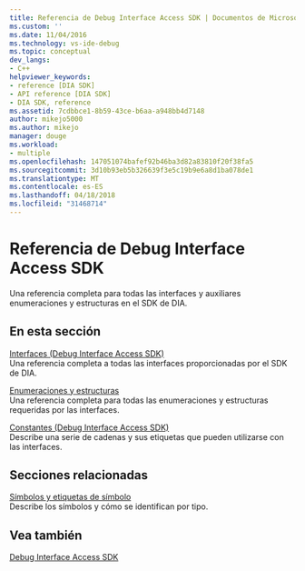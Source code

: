 ```yaml
---
title: Referencia de Debug Interface Access SDK | Documentos de Microsoft
ms.custom: ''
ms.date: 11/04/2016
ms.technology: vs-ide-debug
ms.topic: conceptual
dev_langs:
- C++
helpviewer_keywords:
- reference [DIA SDK]
- API reference [DIA SDK]
- DIA SDK, reference
ms.assetid: 7cdbbce1-8b59-43ce-b6aa-a948bb4d7148
author: mikejo5000
ms.author: mikejo
manager: douge
ms.workload:
- multiple
ms.openlocfilehash: 147051074bafef92b46ba3d82a83810f20f38fa5
ms.sourcegitcommit: 3d10b93eb5b326639f3e5c19b9e6a8d1ba078de1
ms.translationtype: MT
ms.contentlocale: es-ES
ms.lasthandoff: 04/18/2018
ms.locfileid: "31468714"
---
```

# <a name="debug-interface-access-sdk-reference"></a>Referencia de Debug Interface Access SDK
Una referencia completa para todas las interfaces y auxiliares enumeraciones y estructuras en el SDK de DIA.  
  
## <a name="in-this-section"></a>En esta sección  
 [Interfaces (Debug Interface Access SDK)](../../debugger/debug-interface-access/interfaces-debug-interface-access-sdk.md)  
 Una referencia completa a todas las interfaces proporcionadas por el SDK de DIA.  
  
 [Enumeraciones y estructuras](../../debugger/debug-interface-access/enumerations-and-structures.md)  
 Una referencia completa para todas las enumeraciones y estructuras requeridas por las interfaces.  
  
 [Constantes (Debug Interface Access SDK)](../../debugger/debug-interface-access/constants-debug-interface-access-sdk.md)  
 Describe una serie de cadenas y sus etiquetas que pueden utilizarse con las interfaces.  
  
## <a name="related-sections"></a>Secciones relacionadas  
 [Símbolos y etiquetas de símbolo](../../debugger/debug-interface-access/symbols-and-symbol-tags.md)  
 Describe los símbolos y cómo se identifican por tipo.  
  
## <a name="see-also"></a>Vea también  
 [Debug Interface Access SDK](../../debugger/debug-interface-access/debug-interface-access-sdk.md)